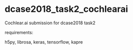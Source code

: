 # dcase2018_task2_cochlearai
Cochlear.ai submission for dcase2018 task2

requirements:

h5py, librosa, keras, tensorflow, kapre
